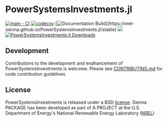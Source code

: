 # PowerSystemsInvestments.jl

[![main - CI](https://github.com/NREL-Sienna/PowerSystemsInvestments.jl/workflows/main%20-%20CI/badge.svg)](https://github.com/NREL-Sienna/PowerSystemsInvestments.jl/actions/workflows/main-tests.yml)
[![codecov](https://codecov.io/gh/NREL-Sienna/PowerSystemsInvestments.jl/branch/main/graph/badge.svg)](https://codecov.io/gh/NREL-Sienna/PowerSystemsInvestments.jl)
[![Documentation Build](https://github.com/NREL-Sienna/PowerSystemsInvestments.jl/workflows/Documentation/badge.svg?)](https://nrel-sienna.github.io/PowerSystemsInvestments.jl/stable)
[<img src="https://img.shields.io/badge/slack-@Sienna/PSYI.svg?logo=slack">](https://join.slack.com/t/nrel-sienna/shared_invite/zt-glam9vdu-o8A9TwZTZqqNTKHa7q3BpQ)
[![PowerSystemsInvestments.jl Downloads](https://shields.io/endpoint?url=https://pkgs.genieframework.com/api/v1/badge/PowerSystemsInvestments)](https://pkgs.genieframework.com?packages=PowerSystemsInvestments)

## Development

Contributions to the development and enahancement of PowerSystemsInvestments is welcome. Please see [CONTRIBUTING.md](https://github.com/NREL-Sienna/PowerSystemsInvestments.jl/blob/main/CONTRIBUTING.md) for code contribution guidelines.

## License

PowerSystemsInvestments is released under a BSD [license](https://github.com/NREL/PowerSystemsInvestments/blob/main/LICENSE). Sienna PACKAGE has been developed as part of A PROJECT at the U.S. Department of Energy's National Renewable Energy Laboratory ([NREL](https://www.nrel.gov/))
